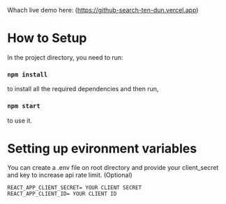 Whach live demo here: (https://github-search-ten-dun.vercel.app)

# How to Setup 

In the project directory, you need to run:

### `npm install`

to install all the required dependencies and then run,

### `npm start`

to use it.

# Setting up evironment variables

  You can create a .env file on root directory and provide your client_secret and key to increase api rate limit. (Optional)
 
  ```REACT_APP_CLIENT_SECRET= YOUR CLIENT SECRET``` \
  ```REACT_APP_CLIENT_ID= YOUR CLIENT ID``` 
